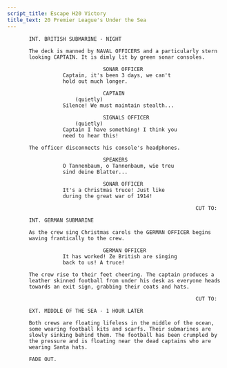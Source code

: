 ```yaml
---
script_title: Escape H20 Victory
title_text: 20 Premier League's Under the Sea
---
```



           INT. BRITISH SUBMARINE - NIGHT

           The deck is manned by NAVAL OFFICERS and a particularly stern
           looking CAPTAIN. It is dimly lit by green sonar consoles.

                                   SONAR OFFICER
                      Captain, it's been 3 days, we can't
                      hold out much longer.

                                   CAPTAIN
                          (quietly)
                      Silence! We must maintain stealth... 

                                   SIGNALS OFFICER
                          (quietly)
                      Captain I have something! I think you
                      need to hear this!

           The officer disconnects his console's headphones.

                                   SPEAKERS
                      O Tannenbaum, o Tannenbaum, wie treu
                      sind deine Blatter...

                                   SONAR OFFICER
                      It's a Christmas truce! Just like
                      during the great war of 1914!

                                                                 CUT TO:

           INT. GERMAN SUBMARINE

           As the crew sing Christmas carols the GERMAN OFFICER begins
           waving frantically to the crew.

                                   GERMAN OFFICER
                      It has worked! Ze British are singing
                      back to us! A truce!

           The crew rise to their feet cheering. The captain produces a
           leather skinned football from under his desk as everyone heads
           towards an exit sign, grabbing their coats and hats.

                                                                 CUT TO:

           EXT. MIDDLE OF THE SEA - 1 HOUR LATER

           Both crews are floating lifeless in the middle of the ocean,
           some wearing football kits and scarfs. Their submarines are
           slowly sinking behind them. The football has been crumpled by
           the pressure and is floating near the dead captains who are
           wearing Santa hats. 

           FADE OUT.
